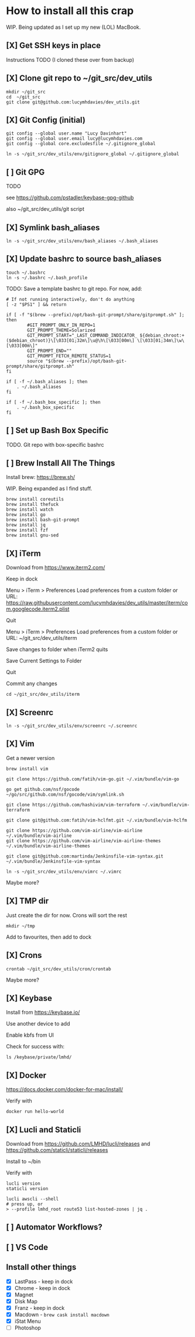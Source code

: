 # How to install all this crap

WIP. Being updated as I set up my new (LOL) MacBook.



## [X] Get SSH keys in place

Instructions TODO (I cloned these over from backup)



## [X] Clone git repo to ~/git_src/dev_utils

```
mkdir ~/git_src
cd  ~/git_src
git clone git@github.com:lucymhdavies/dev_utils.git
```


## [X] Git Config (initial)

```
git config --global user.name "Lucy Davinhart"
git config --global user.email lucy@lucymhdavies.com
git config --global core.excludesfile ~/.gitignore_global
```

``
ln -s ~/git_src/dev_utils/env/gitignore_global ~/.gitignore_global
``



## [ ] Git GPG

TODO

see https://github.com/pstadler/keybase-gpg-github

also ~/git_src/dev_utils/git script




## [X] Symlink bash_aliases

```
ln -s ~/git_src/dev_utils/env/bash_aliases ~/.bash_aliases
```



## [X] Update bashrc to source bash_aliases

```
touch ~/.bashrc
ln -s ~/.bashrc ~/.bash_profile
```

TODO: Save a template bashrc to git repo. For now, add:

```
# If not running interactively, don't do anything
[ -z "$PS1" ] && return

if [ -f "$(brew --prefix)/opt/bash-git-prompt/share/gitprompt.sh" ]; then
        #GIT_PROMPT_ONLY_IN_REPO=1
        GIT_PROMPT_THEME=Solarized
        GIT_PROMPT_START="_LAST_COMMAND_INDICATOR_ ${debian_chroot:+($debian_chroot)}\[\033[01;32m\]\u@\h\[\033[00m\] \[\033[01;34m\]\w\[\033[00m\]"
        GIT_PROMPT_END=""
        GIT_PROMPT_FETCH_REMOTE_STATUS=1
        source "$(brew --prefix)/opt/bash-git-prompt/share/gitprompt.sh"
fi

if [ -f ~/.bash_aliases ]; then
    . ~/.bash_aliases
fi

if [ -f ~/.bash_box_specific ]; then
    . ~/.bash_box_specific
fi
```


## [ ] Set up Bash Box Specific

TODO. Git repo with box-specific bashrc



## [ ] Brew Install All The Things

Install brew: https://brew.sh/

WIP. Being expanded as I find stuff.

```
brew install coreutils
brew install thefuck
brew install watch
brew install go
brew install bash-git-prompt
brew install jq
brew install fzf
brew install gnu-sed
```



## [X] iTerm

Download from https://www.iterm2.com/

Keep in dock

Menu > iTerm > Preferences
Load preferences from a custom folder or URL:
https://raw.githubusercontent.com/lucymhdavies/dev_utils/master/iterm/com.googlecode.iterm2.plist

Quit

Menu > iTerm > Preferences
Load preferences from a custom folder or URL:
~/git_src/dev_utils/iterm

Save changes to folder when iTerm2 quits

Save Current Settings to Folder

Quit


Commit any changes

```
cd ~/git_src/dev_utils/iterm
```





## [X] Screenrc

```
ln -s ~/git_src/dev_utils/env/screenrc ~/.screenrc
```



## [X] Vim

Get a newer version

```
brew install vim
```

```
git clone https://github.com/fatih/vim-go.git ~/.vim/bundle/vim-go

go get github.com/nsf/gocode
~/go/src/github.com/nsf/gocode/vim/symlink.sh

git clone https://github.com/hashivim/vim-terraform ~/.vim/bundle/vim-terraform

git clone git@github.com:fatih/vim-hclfmt.git ~/.vim/bundle/vim-hclfm

git clone https://github.com/vim-airline/vim-airline ~/.vim/bundle/vim-airline
git clone https://github.com/vim-airline/vim-airline-themes ~/.vim/bundle/vim-airline-themes

git clone git@github.com:martinda/Jenkinsfile-vim-syntax.git ~/.vim/bundle/Jenkinsfile-vim-syntax
```


```
ln -s ~/git_src/dev_utils/env/vimrc ~/.vimrc
```


Maybe more?




## [X] TMP dir

Just create the dir for now.
Crons will sort the rest

```
mkdir ~/tmp
```

Add to favourites, then add to dock



## [X] Crons

```
crontab ~/git_src/dev_utils/cron/crontab
```

Maybe more?




## [X] Keybase

Install from https://keybase.io/

Use another device to add

Enable kbfs from UI

Check for success with:

```
ls /keybase/private/lmhd/
```


## [X] Docker

https://docs.docker.com/docker-for-mac/install/

Verify with

```
docker run hello-world
```



## [X] Lucli and Staticli

Download from https://github.com/LMHD/lucli/releases and https://github.com/staticli/staticli/releases

Install to ~/bin

Verify with

```
lucli version
staticli version

lucli awscli --shell
# press up, or
> --profile lmhd_root route53 list-hosted-zones | jq .
```




## [ ] Automator Workflows?









## [ ] VS Code





## Install other things
* [X] LastPass - keep in dock
* [X] Chrome - keep in dock
* [X] Magnet
* [x] Disk Map
* [X] Franz - keep in dock
* [X] Macdown - `brew cask install macdown`
* [X] iStat Menu
* [ ] Photoshop